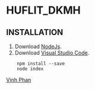 # HUFLIT_DKMH

## INSTALLATION

 1. Download [NodeJs](https://nodejs.org/en/download/).
 2. Download [Visual Studio Code](https://code.visualstudio.com/download).
 
 ```base
     npm install --save
     node index
 ```
 
 [Vinh Phan](https://www.facebook.com/id.24.10.2001.788)
